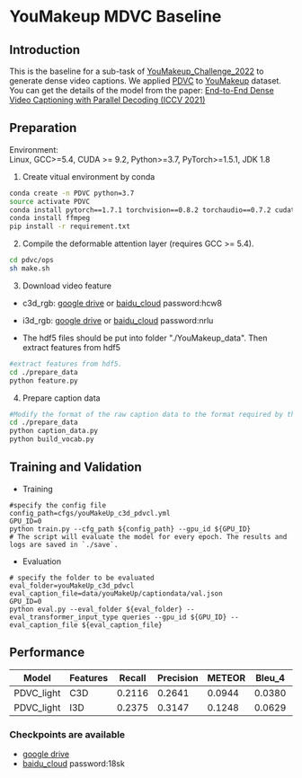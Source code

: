 # YouMakeup MDVC Baseline

## Introduction
This is the baseline for a sub-task of [YouMakeup_Challenge_2022](https://github.com/AIM3-RUC/YouMakeup_Challenge_2022) to generate dense video captions. We applied [PDVC](https://github.com/ttengwang/PDVC.git) to [YouMakeup](https://github.com/AIM3-RUC/YouMakeup) dataset. You can get the details of the model from the paper: [End-to-End Dense Video Captioning with Parallel Decoding (ICCV 2021)](https://arxiv.org/abs/2108.07781)

## Preparation
Environment: <br>
Linux,  GCC>=5.4, CUDA >= 9.2,
Python>=3.7, PyTorch>=1.5.1,
JDK 1.8

1. Create vitual environment by conda
```bash
conda create -n PDVC python=3.7
source activate PDVC
conda install pytorch==1.7.1 torchvision==0.8.2 torchaudio==0.7.2 cudatoolkit=9.2 -c pytorch
conda install ffmpeg
pip install -r requirement.txt
```

2. Compile the deformable attention layer (requires GCC >= 5.4). 
```bash
cd pdvc/ops
sh make.sh
```
3. Download video feature

* c3d_rgb: [google drive](https://drive.google.com/open?id=1gPGEYej70hKM6e-ftXI0RBNzn4AokMJ1) or [baidu_cloud](https://pan.baidu.com/s/1zaKC2BIw5ARmuYKybcAgDg)  password:hcw8

* i3d_rgb: [google drive](https://drive.google.com/open?id=1cT5MKcmSmqS6xC_i2dI2wbJ3n7mdFh7o) or [baidu_cloud](https://pan.baidu.com/s/1OH_6LvUWvRTcPO33wcjZ_g)  password:nrlu

* The hdf5 files should be put into folder "./YouMakeup_data".
Then extract features from hdf5

```bash
#extract features from hdf5.
cd ./prepare_data
python feature.py
```

4. Prepare caption data
```bash
#Modify the format of the raw caption data to the format required by the model.
cd ./prepare_data
python caption_data.py
python build_vocab.py
```
## Training and Validation

* Training
```
#specify the config file
config_path=cfgs/youMakeUp_c3d_pdvcl.yml
GPU_ID=0
python train.py --cfg_path ${config_path} --gpu_id ${GPU_ID}
# The script will evaluate the model for every epoch. The results and logs are saved in `./save`.
```

* Evaluation
```
# specify the folder to be evaluated
eval_folder=youMakeUp_c3d_pdvcl
eval_caption_file=data/youMakeUp/captiondata/val.json
GPU_ID=0
python eval.py --eval_folder ${eval_folder} --eval_transformer_input_type queries --gpu_id ${GPU_ID} --eval_caption_file ${eval_caption_file}
```

## Performance

|  Model | Features | Recall | Precision | METEOR | Bleu_4 | CIDEr |
|  ----  |  ----   |  ----  |  ----  |  ----  |   ----  |  ----  |
| PDVC_light | C3D | 0.2116 | 0.2641 | 0.0944 | 0.0380 | 0.4122 |
| PDVC_light | I3D | 0.2375 | 0.3147 | 0.1248 | 0.0629 | 0.6818 |

### Checkpoints are available
* [google drive](https://drive.google.com/file/d/1nJfwikWC0atUwJQptiJq-W4LFpmldewh/view?usp=sharing) 
* [baidu_cloud](https://pan.baidu.com/s/1D-TPQtDxcQwQBlk_dXiZxg) password:18sk